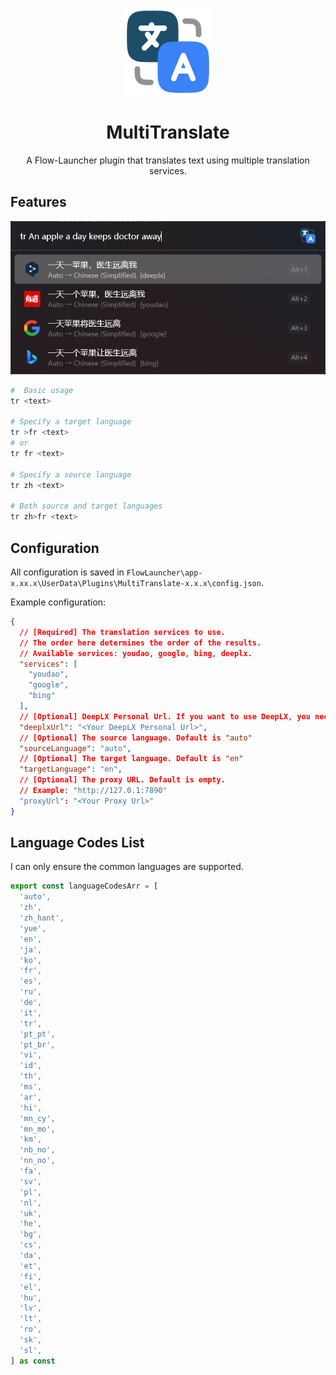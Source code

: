<p align="center">
<img src="./assets/icon.png" height="140">
</p>

<h1 align="center">
MultiTranslate
</h1>

<p align="center">
A Flow-Launcher plugin that translates text using multiple translation services.
</p>

## Features

![example1](./assets/example1.png)

``` bash
#  Basic usage
tr <text>

# Specify a target language
tr >fr <text>
# or
tr fr <text>

# Specify a source language
tr zh <text>

# Both source and target languages
tr zh>fr <text>
```

## Configuration

All configuration is saved in `FlowLauncher\app-x.xx.x\UserData\Plugins\MultiTranslate-x.x.x\config.json`.

Example configuration:

```json
{
  // [Required] The translation services to use.
  // The order here determines the order of the results.
  // Available services: youdao, google, bing, deeplx.
  "services": [
    "youdao",
    "google",
    "bing"
  ],
  // [Optional] DeepLX Personal Url. If you want to use DeepLX, you need to set this.
  "deeplxUrl": "<Your DeepLX Personal Url>",
  // [Optional] The source language. Default is "auto"
  "sourceLanguage": "auto",
  // [Optional] The target language. Default is "en"
  "targetLanguage": "en",
  // [Optional] The proxy URL. Default is empty.
  // Example: "http://127.0.1:7890"
  "proxyUrl": "<Your Proxy Url>"
}
```

## Language Codes List

I can only ensure the common languages are supported.

```typescript
export const languageCodesArr = [
  'auto',
  'zh',
  'zh_hant',
  'yue',
  'en',
  'ja',
  'ko',
  'fr',
  'es',
  'ru',
  'de',
  'it',
  'tr',
  'pt_pt',
  'pt_br',
  'vi',
  'id',
  'th',
  'ms',
  'ar',
  'hi',
  'mn_cy',
  'mn_mo',
  'km',
  'nb_no',
  'nn_no',
  'fa',
  'sv',
  'pl',
  'nl',
  'uk',
  'he',
  'bg',
  'cs',
  'da',
  'et',
  'fi',
  'el',
  'hu',
  'lv',
  'lt',
  'ro',
  'sk',
  'sl',
] as const
```
